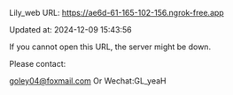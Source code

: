Lily_web URL: https://ae6d-61-165-102-156.ngrok-free.app

Updated at: 2024-12-09 15:43:56

If you cannot open this URL, the server might be down.

Please contact: 

goley04@foxmail.com Or Wechat:GL_yeaH